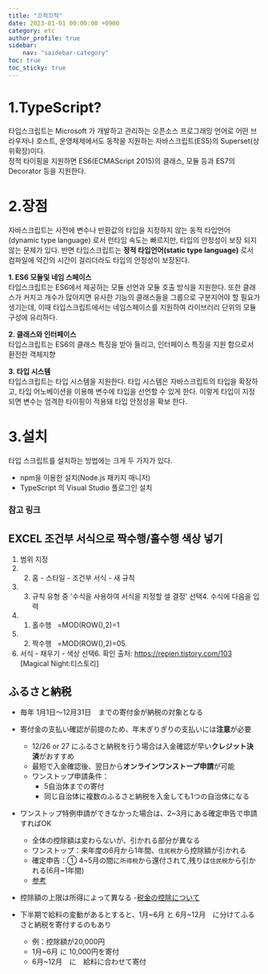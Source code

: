 ```yaml
---
title: "끄적끄적"
date: 2023-01-01 00:00:00 +0900
category: etc
author_profile: true
sidebar:
    nav: "saidebar-category"
toc: true
toc_sticky: true
---
```


# 1.TypeScript?

타입스크립트는 Microsoft 가 개발하고 관리하는 오픈소스 프로그래밍 언어로 어떤 브라우저나 호스트, 운영체제에서도 동작을 지원하는 자바스크립트(ES5)의 Superset(상위확장)이다.  
정적 타이핑을 지원하면 ES6(ECMAScript 2015)의 클래스, 모듈 등과 ES7의 Decorator 등을 지원한다.

# 2.장점

자바스크립트는 사전에 변수나 반환값의 타입을 지정하지 않는 동적 타입언어(dynamic type language) 로서 런타임 속도는 빠르지만, 타입의 안정성이 보장 되지 않는 문제가 있다. 반면 타입스크립트는 **정적 타입언어(static type language)** 로서 컴파일에 약간의 시간이 걸리더라도 타입의 안정성이 보장된다.

**1. ES6 모듈및 네임 스페이스**  
타입스크립트는 ES6에서 제공하는 모듈 선언과 모듈 호출 방식을 지원한다. 또한 클래스가 커지고 개수가 많아지면 유사한 기능의 클래스들을 그룹으로 구분지어야 할 필요가 생기는데, 이때 타입스크립트에서는 네임스페이스를 지원하여 라이브러리 단위의 모듈 구성에 유리하다.

**2. 클래스와 인터페이스**  
타입스크립트는 ES6의 클래스 특징을 받아 들리고, 인터페이스 특징을 지원 함으로서 환전한 객체지향

**3. 타입 시스템**  
타입스크립트는 타입 시스템을 지원한다. 타입 시스템은 자바스크립트의 타입을 확장하고, 타입 어노베이션을 이용해 변수에 타입을 선언할 수 있게 한다. 이렇게 타입이 지정되면 변수는 엄격한 타이핑이 적용돼 타입 안정성을 확보 한다.

# 3.설치

타입 스크립트를 설치하는 방법에는 크게 두 가지가 있다.

- npm을 이용한 설치(Node.js 패키지 매니저)
- TypeScript 의 Visual Studio 플로그인 설치

### 참고 링크

[typescript의 소개와 개발환경 구축]: https://poiemaweb.com/typescript-introduction
[5분 안에 보는 typescript]: https://typescript-kr.github.io/pages/tutorials/typescript-in-5-minutes.html

## EXCEL 조건부 서식으로 짝수행/홀수행 색상 넣기
1. 범위 지정
2. 2. 홈 - 스타일 - 조건부 서식 - 새 규칙
3. 3. 규칙 유형 중 '수식을 사용하여 서식을 지정할 셀 결정' 선택4. 수식에 다음을 입력 
4. 1) 홀수행   =MOD(ROW(),2)=1 
5. 2) 짝수행   =MOD(ROW(),2)=05. 
6. 서식 - 채우기 - 색상 선택6. 확인
출처: https://repien.tistory.com/103 [Magical Night:티스토리]


## ふるさと納税

- 毎年 1月1日～12月31日　までの寄付金が納税の対象となる
- 寄付金の支払い確認が前提のため、年末ぎりぎりの支払いには**注意**が必要 
  - 12/26 or 27 にふるさと納税を行う場合は入金確認が早い**クレジット決済**がおすすめ
  - 最短で入金確認後、翌日から**オンラインワンストープ申請**が可能
  - ワンストップ申請条件：
    - 5自治体までの寄付
    - 同じ自治体に複数のふるさと納税を入金しても1つの自治体になる
- ワンストップ特例申請ができなかった場合は、2~3月にある確定申告で申請すればOK
  - 全体の控除額は変わらないが、引かれる部分が異なる
  - ワンストップ：来年度の6月から1年間、`住民税`から控除額が引かれる
  - 確定申告：① 4~5月の間に`所得税`から還付されて,残りは`住民税`から引かれる(6月~1年間)
  - [参考](https://www.furusato-tax.jp/about/tax_return#section-period)

- 控除額の上限は所得によって異なる
  -[税金の控除について](https://www.soumu.go.jp/main_sosiki/jichi_zeisei/czaisei/czaisei_seido/furusato/mechanism/deduction.html#:~:text=%E6%8E%A7%E9%99%A4%E9%A1%8D%E3%81%AE%E8%A8%88%E7%AE%97&text=%E3%81%AE%E8%A8%88%E7%AE%97%E5%BC%8F%E3%81%A7%E6%B1%BA%E3%81%BE%E3%82%8A,40%EF%BC%85%E3%81%8C%E4%B8%8A%E9%99%90%E3%81%A7%E3%81%99%E3%80%82&text=%E4%BB%A4%E5%92%8C19%E5%B9%B4%E4%B8%AD,%E5%8A%A0%E3%81%88%E3%81%9F%E7%8E%87%E3%81%A8%E3%81%AA%E3%82%8A%E3%81%BE%E3%81%99%E3%80%82)
- 下半期で給料の変動があるとすると、1月~6月 と 6月~12月　に分けてふるさと納税を寄付するのもあり
  - 例：控除額が20,000円
  - 1月~6月 に 10,000円を寄付
  - 6月~12月　に　給料に合わせて寄付